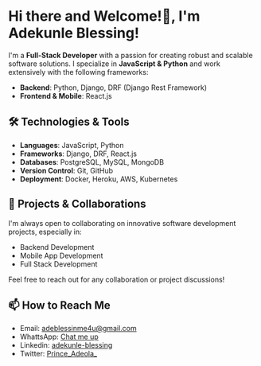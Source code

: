 # Hi there and Welcome!👋, I'm Adekunle Blessing!

I'm a **Full-Stack Developer** with a passion for creating robust and scalable software solutions. I specialize in **JavaScript & Python** and work extensively with the following frameworks:

- **Backend**: Python, Django, DRF (Django Rest Framework)
- **Frontend & Mobile**: React.js

## 🛠️ Technologies & Tools
- **Languages**: JavaScript, Python
- **Frameworks**: Django, DRF, React.js
- **Databases**: PostgreSQL, MySQL, MongoDB
- **Version Control**: Git, GitHub
- **Deployment**: Docker, Heroku, AWS, Kubernetes

## 🚀 Projects & Collaborations
I'm always open to collaborating on innovative software development projects, especially in:
- Backend Development
- Mobile App Development
- Full Stack Development

Feel free to reach out for any collaboration or project discussions!

## 📫 How to Reach Me
- Email: [adeblessinme4u@gmail.com](mailto:adeblessinme4u@gmail.com)
- WhattsApp: [Chat me up](https://wa.me/message/A6G5ZBKC7JHQN1)
- Linkedin: [adekunle-blessing](https://www.linkedin.com/in/adekunle-blessing)
- Twitter: [Prince_Adeola_](https://x.com/Prince_Adeola_)
  
